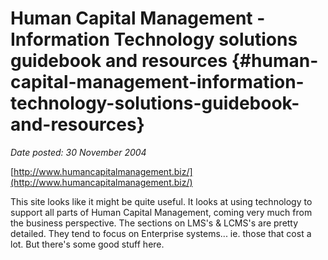 # Human Capital Management - Information Technology solutions guidebook and resources {#human-capital-management-information-technology-solutions-guidebook-and-resources}

_Date posted: 30 November 2004_

[http://www.humancapitalmanagement.biz/](http://www.humancapitalmanagement.biz/)

This site looks like it might be quite useful. It looks at using technology to support all parts of Human Capital Management, coming very much from the business perspective. The sections on LMS's & LCMS's are pretty detailed. They tend to focus on Enterprise systems... ie. those that cost a lot. But there's some good stuff here.